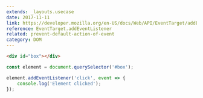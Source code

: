 ```yaml
---
extends: _layouts.usecase
date: 2017-11-11
link: https://developer.mozilla.org/en-US/docs/Web/API/EventTarget/addEventListener
reference: EventTarget.addEventListener
related: prevent-default-action-of-event
category: DOM
---
```


```html
<div id="box"></div>
```

```javascript
const element = document.querySelector('#box');

element.addEventListener('click', event => {
    console.log('Element clicked');
});
```
